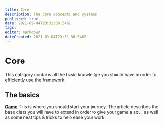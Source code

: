 ```yaml
---
title: Core
description: The core concepts and systems
published: true
date: 2021-09-04T23:31:08.546Z
tags: 
editor: markdown
dateCreated: 2021-09-04T23:31:08.546Z
---
```


# Core
This category contains all the basic knowledge you should have in order to efficiently use the framework.

## The basics
**[Game](/core/game)**
This is where you should start your journey. The article describes the base class you will have to extend in order to give your game a soul, as well as some neat tips & tricks to help ease your work.
